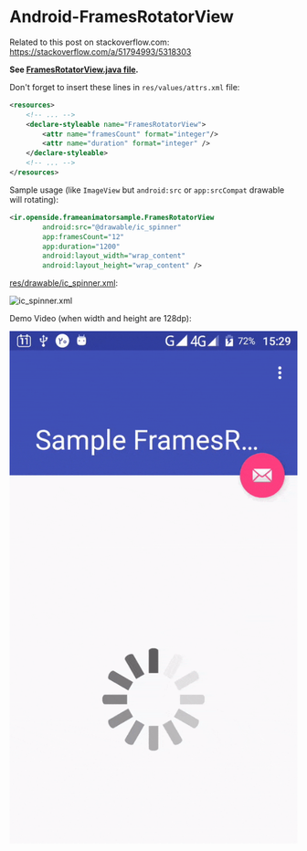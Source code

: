 # Android-FramesRotatorView
Related to this post on stackoverflow.com:
https://stackoverflow.com/a/51794993/5318303

**See [FramesRotatorView.java file](FramesRotatorView.java).**

Don't forget to insert these lines in `res/values/attrs.xml` file:

```xml
<resources>
    <!-- ... -->
    <declare-styleable name="FramesRotatorView">
        <attr name="framesCount" format="integer"/>
        <attr name="duration" format="integer" />
    </declare-styleable>
    <!-- ... -->
</resources>
```

Sample usage (like `ImageView` but `android:src` or `app:srcCompat` drawable will rotating):

```xml
<ir.openside.frameanimatorsample.FramesRotatorView
		android:src="@drawable/ic_spinner"
		app:framesCount="12"
		app:duration="1200"		
		android:layout_width="wrap_content"
		android:layout_height="wrap_content" />
```

[res/drawable/ic_spinner.xml](res/drawable/ic_spinner.xml):

![ic_spinner.xml](https://cdn.rawgit.com/mirismaili/Android-FramesRotatorView/62dea4e3/SampleDrawable.svg "Sample Drawable")

Demo Video (when width and height are 128dp):

![ic_spinner.xml](FramesRotator%20Sample.gif "Demo Video")
